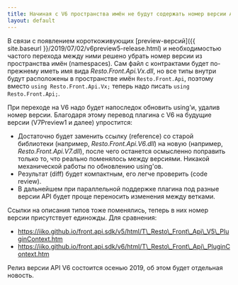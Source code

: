 ```yaml
---
title: Начиная с V6 пространства имён не будут содержать номер версии API
layout: default
---
```

В связи с появлением короткоживующих [preview-версий]({{ site.baseurl }}/2019/07/02/v6preview5-release.html) и необходимостью частого перехода между ними решено убрать номер версии из пространства имён (namespaces).
Сам файл с контрактами будет по-прежнему иметь имя вида *Resto.Front.Api.Vx.dll*, но все типы внутри будут расположены в пространстве имён `Resto.Front.Api`, поэтому вместо `using Resto.Front.Api.Vx;` теперь надо писать `using Resto.Front.Api;`.

При переходе на V6 надо будет напоследок обновить using'и, удалив номер версии.
Благодаря этому перевод плагина с V6 на будущие версии (V7Preview1 и далее) упростится:

- Достаточно будет заменить ссылку (reference) со старой библиотеки (например, *Resto.Front.Api.V6.dll*) на новую (например, *Resto.Front.Api.V7.dll*), после чего останется осмысленно поправить только то, что реально поменялось между версиями. Никакой механической работы по обновлению using'ов.
- Результат (diff) будет компактным, его легче проверить (code review).
- В дальнейшем при параллельной поддержке плагина под разные версии API будет проще переносить изменения между ветками.  

Ссылки на описания типов тоже поменялись, теперь в них номер версии присутствует единожды. Для сравнения:

- https://iiko.github.io/front.api.sdk/v5/html/T\_Resto\_Front\_Api\_V5\_PluginContext.htm
- https://iiko.github.io/front.api.sdk/v6/html/T\_Resto\_Front\_Api\_PluginContext.htm

Релиз версии API V6 состоится осенью 2019, об этом будет отдельная новость.
